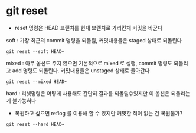 # git reset



* reset 명령은 HEAD 브랜치를 현재 브랜치로 가리킨채 커밋을 바꾼다

soft : 가장 최근의 commit 명령을 되돌림, 커밋내용들은 staged 상태로 되돌린다

```
git reset --soft HEAD~
```



mixed : 아무 옵션도 주지 않으면 기본적으로 mixed 로 실행, commit 명령도 되돌리고 add 명령도 되돌린다. 커밋내용들은 unstaged 상태로 돌아간다

```
git reset --mixed HEAD~
```



hard : 리셋명령은 어떻게 사용해도 간단히 결과를 되돌릴수있지만 이 옵션은 되돌리는게 불가능하다&#x20;

* 복원하고 싶으면 reflog 를 이용해 할 수 있지만 커밋한 적이 없는 건 복원불가?

```
git reset --hard HEAD~
```





